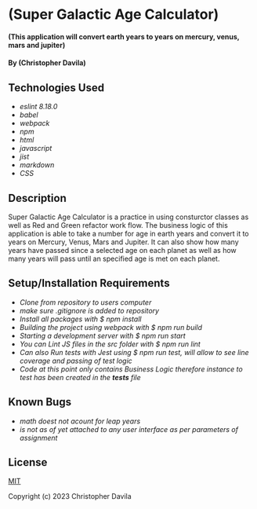 # (Super Galactic Age Calculator)

#### (This application will convert earth years to years on mercury, venus, mars and jupiter)

#### By (Christopher Davila)

## Technologies Used

* _eslint 8.18.0_
* _babel_
* _webpack_
* _npm_
* _html_
* _javascript_
* _jist_
* _markdown_
* _CSS_

## Description
Super Galactic Age Calculator is a practice in using consturctor classes as well as Red and Green refactor work flow. The business logic of this application is able to take a number for age in earth years and convert it to years on Mercury, Venus, Mars and Jupiter.  It can also show how many years have passed since a selected age on each planet as well as how many years will pass until an specified age is met on each planet.

## Setup/Installation Requirements

* _Clone from repository to users computer_
* _make sure .gitignore is added to repository_
* _Install all packages with $ npm install_
* _Building the project using webpack with $ npm run build_
* _Starting a development server with $ npm run start_
* _You can Lint JS files in the src folder with $ npm run lint_
* _Can also Run tests with Jest using $ npm run test, will allow to see line coverage and passing of test logic_
* _Code at this point only contains Business Logic therefore instance to test has been created in the __tests__ file_

## Known Bugs

* _math doest not acount for leap years_
* _is not as of yet attached to any user interface as per parameters of assignment_

## License

[MIT](https://github.com/ChrisRDavila/Super-Galactic-Age-Calculator/blob/main/LICENSE)

Copyright (c) 2023 Christopher Davila